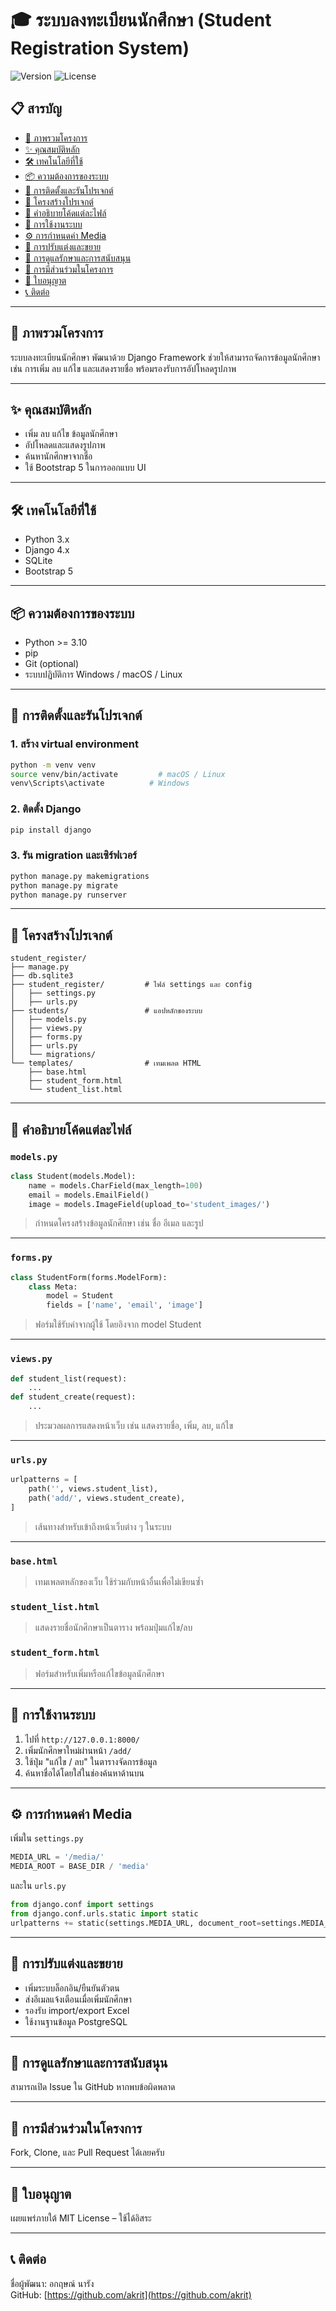 
# 🎓 ระบบลงทะเบียนนักศึกษา (Student Registration System)

![Version](https://img.shields.io/badge/version-1.0.0-blue.svg)
![License](https://img.shields.io/badge/license-MIT-green.svg)

## 📋 สารบัญ
- [📌 ภาพรวมโครงการ](#-ภาพรวมโครงการ)
- [✨ คุณสมบัติหลัก](#-คุณสมบัติหลัก)
- [🛠 เทคโนโลยีที่ใช้](#-เทคโนโลยีที่ใช้)
- [📦 ความต้องการของระบบ](#-ความต้องการของระบบ)
- [🚀 การติดตั้งและรันโปรเจกต์](#-การติดตั้งและรันโปรเจกต์)
- [📁 โครงสร้างโปรเจกต์](#-โครงสร้างโปรเจกต์)
- [📑 คำอธิบายโค้ดแต่ละไฟล์](#-คำอธิบายโค้ดแต่ละไฟล์)
- [📖 การใช้งานระบบ](#-การใช้งานระบบ)
- [⚙️ การกำหนดค่า Media](#-การกำหนดค่า-media)
- [🧩 การปรับแต่งและขยาย](#-การปรับแต่งและขยาย)
- [🚧 การดูแลรักษาและการสนับสนุน](#-การดูแลรักษาและการสนับสนุน)
- [🤝 การมีส่วนร่วมในโครงการ](#-การมีส่วนร่วมในโครงการ)
- [📄 ใบอนุญาต](#-ใบอนุญาต)
- [📞 ติดต่อ](#-ติดต่อ)

---

## 📌 ภาพรวมโครงการ
ระบบลงทะเบียนนักศึกษา พัฒนาด้วย Django Framework ช่วยให้สามารถจัดการข้อมูลนักศึกษา เช่น การเพิ่ม ลบ แก้ไข และแสดงรายชื่อ พร้อมรองรับการอัปโหลดรูปภาพ

---

## ✨ คุณสมบัติหลัก
- เพิ่ม ลบ แก้ไข ข้อมูลนักศึกษา
- อัปโหลดและแสดงรูปภาพ
- ค้นหานักศึกษาจากชื่อ
- ใช้ Bootstrap 5 ในการออกแบบ UI

---

## 🛠 เทคโนโลยีที่ใช้
- Python 3.x
- Django 4.x
- SQLite
- Bootstrap 5

---

## 📦 ความต้องการของระบบ
- Python >= 3.10
- pip
- Git (optional)
- ระบบปฏิบัติการ Windows / macOS / Linux

---

## 🚀 การติดตั้งและรันโปรเจกต์

### 1. สร้าง virtual environment
```bash
python -m venv venv
source venv/bin/activate         # macOS / Linux
venv\Scripts\activate          # Windows
```

### 2. ติดตั้ง Django
```bash
pip install django
```

### 3. รัน migration และเซิร์ฟเวอร์
```bash
python manage.py makemigrations
python manage.py migrate
python manage.py runserver
```

---

## 📁 โครงสร้างโปรเจกต์
```plaintext
student_register/
├── manage.py
├── db.sqlite3
├── student_register/         # ไฟล์ settings และ config
│   ├── settings.py
│   ├── urls.py
├── students/                 # แอปหลักของระบบ
│   ├── models.py
│   ├── views.py
│   ├── forms.py
│   ├── urls.py
│   └── migrations/
└── templates/                # เทมเพลต HTML
    ├── base.html
    ├── student_form.html
    └── student_list.html
```

---

## 📑 คำอธิบายโค้ดแต่ละไฟล์

### `models.py`
```python
class Student(models.Model):
    name = models.CharField(max_length=100)
    email = models.EmailField()
    image = models.ImageField(upload_to='student_images/')
```
> กำหนดโครงสร้างข้อมูลนักศึกษา เช่น ชื่อ อีเมล และรูป

---

### `forms.py`
```python
class StudentForm(forms.ModelForm):
    class Meta:
        model = Student
        fields = ['name', 'email', 'image']
```
> ฟอร์มใช้รับค่าจากผู้ใช้ โดยอิงจาก model Student

---

### `views.py`
```python
def student_list(request):
    ...
def student_create(request):
    ...
```
> ประมวลผลการแสดงหน้าเว็บ เช่น แสดงรายชื่อ, เพิ่ม, ลบ, แก้ไข

---

### `urls.py`
```python
urlpatterns = [
    path('', views.student_list),
    path('add/', views.student_create),
]
```
> เส้นทางสำหรับเข้าถึงหน้าเว็บต่าง ๆ ในระบบ

---

### `base.html`
> เทมเพลตหลักของเว็บ ใช้ร่วมกับหน้าอื่นเพื่อไม่เขียนซ้ำ

### `student_list.html`
> แสดงรายชื่อนักศึกษาเป็นตาราง พร้อมปุ่มแก้ไข/ลบ

### `student_form.html`
> ฟอร์มสำหรับเพิ่มหรือแก้ไขข้อมูลนักศึกษา

---

## 📖 การใช้งานระบบ
1. ไปที่ `http://127.0.0.1:8000/`
2. เพิ่มนักศึกษาใหม่ผ่านหน้า `/add/`
3. ใช้ปุ่ม "แก้ไข / ลบ" ในตารางจัดการข้อมูล
4. ค้นหาชื่อได้โดยใส่ในช่องค้นหาด้านบน

---

## ⚙️ การกำหนดค่า Media
เพิ่มใน `settings.py`
```python
MEDIA_URL = '/media/'
MEDIA_ROOT = BASE_DIR / 'media'
```

และใน `urls.py`
```python
from django.conf import settings
from django.conf.urls.static import static
urlpatterns += static(settings.MEDIA_URL, document_root=settings.MEDIA_ROOT)
```

---

## 🧩 การปรับแต่งและขยาย
- เพิ่มระบบล็อกอิน/ยืนยันตัวตน
- ส่งอีเมลแจ้งเตือนเมื่อเพิ่มนักศึกษา
- รองรับ import/export Excel
- ใช้งานฐานข้อมูล PostgreSQL

---

## 🚧 การดูแลรักษาและการสนับสนุน
สามารถเปิด Issue ใน GitHub หากพบข้อผิดพลาด

---

## 🤝 การมีส่วนร่วมในโครงการ
Fork, Clone, และ Pull Request ได้เลยครับ

---

## 📄 ใบอนุญาต
เผยแพร่ภายใต้ MIT License – ใช้ได้อิสระ

---

## 📞 ติดต่อ
ชื่อผู้พัฒนา: อกฤษณ์ นารัง  
GitHub: [https://github.com/akrit](https://github.com/akrit)
